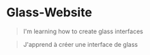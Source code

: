 # Glass-Website

>I'm learning how to create glass interfaces

>J'apprend  à créer une interface de glass
